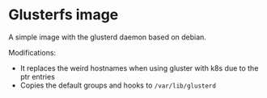 # Glusterfs image
A simple image with the glusterd daemon based on debian.

Modifications:
 - It replaces the weird hostnames when using gluster with k8s due to the ptr entries
 - Copies the default groups and hooks to `/var/lib/glusterd`

